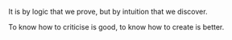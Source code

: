 
It is by logic that we prove, but by intuition that we discover.

To know how to criticise is good, to know how to create is better.
